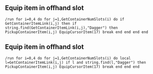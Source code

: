 ## Equip item in offhand slot
```
/run for i=0,4 do for j=1,GetContainerNumSlots(i) do if GetContainerItemLink(i,j) then if string.find(GetContainerItemLink(i,j),"Dagger") then PickupContainerItem(i,j) EquipCursorItem(17) break end end end end
```


## Equip item in offhand slot
```
/run for i=0,4 do for j=1,GetContainerNumSlots(i) do local l=GetContainerItemLink(i,j) if l and string.find(l,"Dagger") then PickupContainerItem(i,j) EquipCursorItem(17) break end end end
```